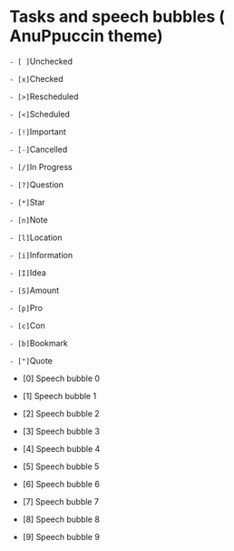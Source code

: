 # Tasks and speech bubbles ( AnuPpuccin theme)
`- [ ]`Unchecked

`- [x]`Checked

`- [>]`Rescheduled

`- [<]`Scheduled

`- [!]`Important

`- [-]`Cancelled

`- [/]`In Progress

`- [?]`Question

`- [*]`Star

`- [n]`Note

`- [l]`Location

`- [i]`Information

`- [I]`Idea

`- [S]`Amount

`- [p]`Pro

`- [c]`Con

`- [b]`Bookmark

`- ["]`Quote

- [0] Speech bubble 0

- [1] Speech bubble 1

- [2] Speech bubble 2

- [3] Speech bubble 3

- [4] Speech bubble 4

- [5] Speech bubble 5

- [6] Speech bubble 6

- [7] Speech bubble 7

- [8] Speech bubble 8

- [9] Speech bubble 9

